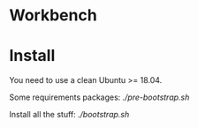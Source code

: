 # Workbench

# Install

You need to use a clean Ubuntu >= 18.04.

Some requirements packages: *./pre-bootstrap.sh*

Install all the stuff: *./bootstrap.sh*

